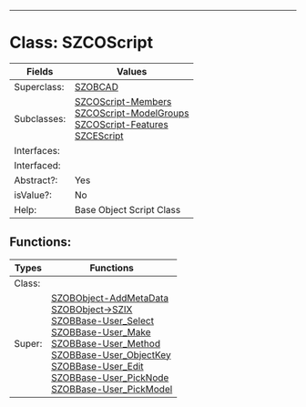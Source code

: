 ---------

# Class:	SZCOScript

| Fields | Values |
| --------- | --------- |
| Superclass: | [SZOBCAD](SZOBCAD.html) |
| Subclasses: | [SZCOScript-Members](SZCOScript-Members.html) <br> [SZCOScript-ModelGroups](SZCOScript-ModelGroups.html) <br> [SZCOScript-Features](SZCOScript-Features.html) <br> [SZCEScript](SZCEScript.html) |
| Interfaces: |  |
| Interfaced: |  |
| Abstract?: | Yes |
| isValue?: | No |
| Help: | Base Object Script Class |


## Functions:

| Types | Functions |
| --------- | --------- |
| Class: |  |
| Super: | [SZOBObject-AddMetaData](SZOBObject.html) <br> [SZOBObject->SZIX](SZOBObject.html) <br> [SZOBBase-User_Select](SZOBBase.html) <br> [SZOBBase-User_Make](SZOBBase.html) <br> [SZOBBase-User_Method](SZOBBase.html) <br> [SZOBBase-User_ObjectKey](SZOBBase.html) <br> [SZOBBase-User_Edit](SZOBBase.html) <br> [SZOBBase-User_PickNode](SZOBBase.html) <br> [SZOBBase-User_PickModel](SZOBBase.html) |


